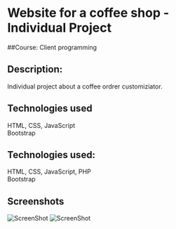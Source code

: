 
# Website for a coffee shop - Individual Project

##Course:
Client programming 

## Description:
Individual project about a coffee ordrer customiziator.

## Technologies used
HTML, CSS, JavaScript  </br>Bootstrap 



## Technologies used:
HTML, CSS, JavaScript, PHP  </br>Bootstrap 
## Screenshots
![ScreenShot](https://github.com/mateujcic/Web-Development/blob/main/Project%201/assets/images/products/home1.png)
![ScreenShot](https://github.com/mateujcic/Web-Development/blob/main/Project%201/assets/images/products/home2.png)

